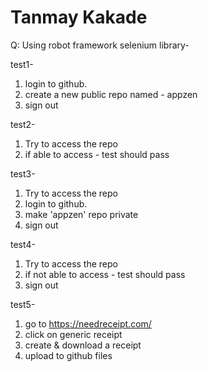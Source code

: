 # Tanmay Kakade


Q: Using robot framework selenium library-

test1-
1. login to github.
2. create a new public repo named - appzen
3. sign out

test2-
1. Try to access the repo
2. if able to access - test should pass

test3-
1. Try to access the repo
1. login to github.
2. make 'appzen' repo private
3. sign out

test4-
1. Try to access the repo
2. if not able to access - test should pass
3. sign out

test5-
1. go to https://needreceipt.com/
2. click on generic receipt
3. create & download a receipt
4. upload to github files

